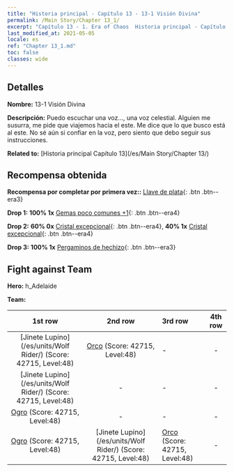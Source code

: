 ```yaml
---
title: "Historia principal - Capítulo 13 - 13-1 Visión Divina"
permalink: /Main Story/Chapter 13_1/
excerpt: "Capítulo 13 - 1. Era of Chaos  Historia principal - Capítulo 13_1. 13-1 Visión Divina"
last_modified_at: 2021-05-05
locale: es
ref: "Chapter 13_1.md"
toc: false
classes: wide
---
```


## Detalles

 **Nombre:** 13-1 Visión Divina

 **Descripción:** Puedo escuchar una voz..., una voz celestial. Alguien me susurra, me pide que viajemos hacia el este. Me dice que lo que busco está al este. No sé aún si confiar en la voz, pero siento que debo seguir sus instrucciones.

 **Related to:** [Historia principal Capítulo 13](/es/Main Story/Chapter 13/)

## Recompensa obtenida

 **Recompensa por completar por primera vez::** [Llave de plata](/ItemsES/con_693/){: .btn .btn--era3}

 **Drop 1:** **100% 1x** [Gemas poco comunes +1](/ItemsES/mat_44/){: .btn .btn--era4}

 **Drop 2:** **60% 0x** [Cristal excepcional](/ItemsES/mat_38/){: .btn .btn--era4}, **40% 1x** [Cristal excepcional](/ItemsES/mat_38/){: .btn .btn--era4}

 **Drop 3:** **100% 1x** [Pergaminos de hechizo](/ItemsES/con_694/){: .btn .btn--era3}


## Fight against Team
 **Hero:** h_Adelaide

 **Team:**


  | 1st row | 2nd row | 3rd row | 4th row |
  |:----:|:----:|:----|:----:|
  | [Jinete Lupino](/es/units/Wolf Rider/) (Score: 42715, Level:48)  | [Orco](/es/units/Orc/) (Score: 42715, Level:48)  | - | - |
  | [Jinete Lupino](/es/units/Wolf Rider/) (Score: 42715, Level:48)  | - | - | - |
  | [Ogro](/es/units/Ogre/) (Score: 42715, Level:48)  | - | - | - |
  | [Ogro](/es/units/Ogre/) (Score: 42715, Level:48)  | [Jinete Lupino](/es/units/Wolf Rider/) (Score: 42715, Level:48)  | [Orco](/es/units/Orc/) (Score: 42715, Level:48)  | - |



